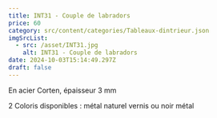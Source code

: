 ```yaml
---
title: INT31 - Couple de labradors
price: 60
category: src/content/categories/Tableaux-dintrieur.json
imgSrcList:
  - src: /asset/INT31.jpg
    alt: INT31 - Couple de labradors
date: 2024-10-03T15:14:49.297Z
draft: false
---
```


En acier Corten, épaisseur 3 mm

2 Coloris disponibles : métal naturel vernis ou noir métal
